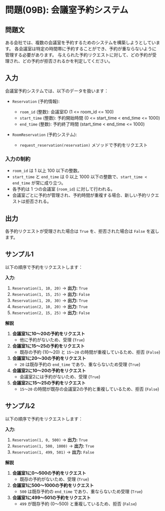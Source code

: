# 問題(09B): 会議室予約システム

## 問題文

ある会社では、複数の会議室を予約するためのシステムを構築しようとしています。
各会議室は特定の時間帯に予約することができ、予約が重ならないように管理する必要があります。
与えられた予約リクエストに対して、どの予約が受理され、どの予約が拒否されるかを判定してください。

## 入力

会議室予約システムでは、以下のデータを扱います：

- `Reservation` (予約情報):
  - `room_id` (整数): 会議室ID (1 <= room_id <= 100)
  - `start_time` (整数): 予約開始時間 (0 <= start_time < end_time <= 1000)
  - `end_time` (整数): 予約終了時間 (start_time < end_time <= 1000)

- `RoomReservation` (予約システム):
  - `request_reservation(reservation)` メソッドで予約をリクエスト

### 入力の制約

- `room_id` は 1 以上 100 以下の整数。
- `start_time` と `end_time` は 0 以上 1000 以下の整数で、`start_time < end_time` が常に成り立つ。
- 各予約は 1 つの会議室 (`room_id`) に対して行われる。
- 会議室ごとに予約が管理され、予約時間が重複する場合、新しい予約リクエストは拒否される。

## 出力

各予約リクエストが受理された場合は `True` を、拒否された場合は `False` を返します。

## サンプル1

以下の順序で予約をリクエストします：

**入力:**
1. `Reservation(1, 10, 20)` → **出力:** `True`
2. `Reservation(1, 15, 25)` → **出力:** `False`
3. `Reservation(1, 20, 30)` → **出力:** `True`
4. `Reservation(2, 10, 20)` → **出力:** `True`
5. `Reservation(2, 15, 25)` → **出力:** `False`

**解説**

1. **会議室1に10～20の予約をリクエスト**
   - 他に予約がないため、受理 (`True`)
2. **会議室1に15～25の予約をリクエスト**
   - 既存の予約 (10～20) と `15～20` の時間が重複しているため、拒否 (`False`)
3. **会議室1に20～30の予約をリクエスト**
   - `20` は既存予約の `end_time` であり、重ならないため受理 (`True`)
4. **会議室2に10～20の予約をリクエスト**
   - 会議室2には予約がないため、受理 (`True`)
5. **会議室2に15～25の予約をリクエスト**
   - `15～20` の時間が既存の会議室2の予約と重複しているため、拒否 (`False`)

## サンプル2

以下の順序で予約をリクエストします：

**入力:**
1. `Reservation(1, 0, 500)` → **出力:** `True`
2. `Reservation(1, 500, 1000)` → **出力:** `True`
3. `Reservation(1, 499, 501)` → **出力:** `False`

**解説**

1. **会議室1に0～500の予約をリクエスト**
   - 既存の予約がないため、受理 (`True`)
2. **会議室1に500～1000の予約をリクエスト**
   - `500` は既存予約の `end_time` であり、重ならないため受理 (`True`)
3. **会議室1に499～501の予約をリクエスト**
   - `499` が既存予約 (0～500) と重複しているため、拒否 (`False`)
